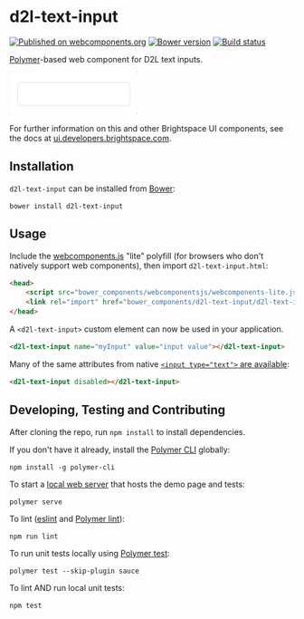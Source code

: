 # d2l-text-input
[![Published on webcomponents.org](https://img.shields.io/badge/webcomponents.org-published-blue.svg)](https://www.webcomponents.org/element/BrightspaceUI/text-input)
[![Bower version][bower-image]][bower-url]
[![Build status][ci-image]][ci-url]

[Polymer](https://www.polymer-project.org)-based web component for D2L text inputs.

![screenshot of text input component](/text-input.gif?raw=true)

For further information on this and other Brightspace UI components, see the docs at [ui.developers.brightspace.com](http://ui.developers.brightspace.com/).

## Installation

`d2l-text-input` can be installed from [Bower][bower-url]:

```shell
bower install d2l-text-input
```

## Usage

Include the [webcomponents.js](http://webcomponents.org/polyfills/) "lite" polyfill (for browsers who don't natively support web components), then import `d2l-text-input.html`:

```html
<head>
	<script src="bower_components/webcomponentsjs/webcomponents-lite.js"></script>
	<link rel="import" href="bower_components/d2l-text-input/d2l-text-input.html">
</head>
```

A `<d2l-text-input>` custom element can now be used in your application.

```html
<d2l-text-input name="myInput" value="input value"></d2l-text-input>
```

Many of the same attributes from native [`<input type="text">` are available](https://developer.mozilla.org/en/docs/Web/HTML/Element/input):

```html
<d2l-text-input disabled></d2l-text-input>
```

## Developing, Testing and Contributing

After cloning the repo, run `npm install` to install dependencies.

If you don't have it already, install the [Polymer CLI](https://www.polymer-project.org/2.0/docs/tools/polymer-cli) globally:

```shell
npm install -g polymer-cli
```

To start a [local web server](https://www.polymer-project.org/2.0/docs/tools/polymer-cli-commands#serve) that hosts the demo page and tests:

```shell
polymer serve
```

To lint ([eslint](http://eslint.org/) and [Polymer lint](https://www.polymer-project.org/2.0/docs/tools/polymer-cli-commands#lint)):

```shell
npm run lint
```

To run unit tests locally using [Polymer test](https://www.polymer-project.org/2.0/docs/tools/polymer-cli-commands#tests):

```shell
polymer test --skip-plugin sauce
```

To lint AND run local unit tests:

```shell
npm test
```

[bower-url]: http://bower.io/search/?q=d2l-text-input
[bower-image]: https://badge.fury.io/bo/d2l-text-input.svg
[ci-url]: https://travis-ci.org/BrightspaceUI/text-input
[ci-image]: https://travis-ci.org/BrightspaceUI/text-input.svg?branch=master
